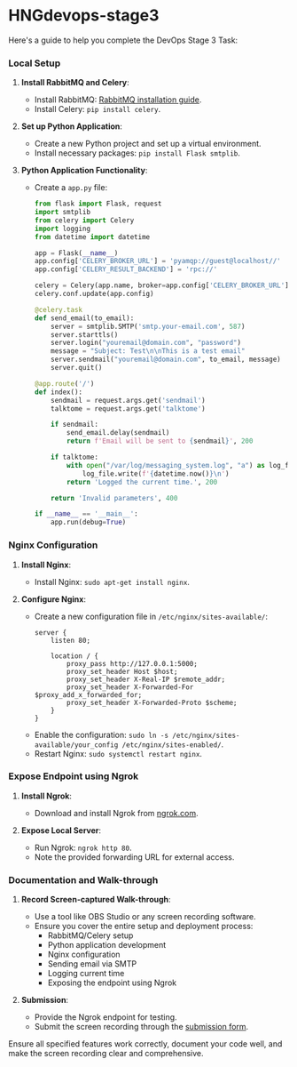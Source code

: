 # HNGdevops-stage3

Here's a guide to help you complete the DevOps Stage 3 Task:

### Local Setup

1. **Install RabbitMQ and Celery**:
    - Install RabbitMQ: [RabbitMQ installation guide](https://www.rabbitmq.com/download.html).
    - Install Celery: `pip install celery`.

2. **Set up Python Application**:
    - Create a new Python project and set up a virtual environment.
    - Install necessary packages: `pip install Flask smtplib`.

3. **Python Application Functionality**:
    - Create a `app.py` file:
        ```python
        from flask import Flask, request
        import smtplib
        from celery import Celery
        import logging
        from datetime import datetime

        app = Flask(__name__)
        app.config['CELERY_BROKER_URL'] = 'pyamqp://guest@localhost//'
        app.config['CELERY_RESULT_BACKEND'] = 'rpc://'

        celery = Celery(app.name, broker=app.config['CELERY_BROKER_URL'])
        celery.conf.update(app.config)

        @celery.task
        def send_email(to_email):
            server = smtplib.SMTP('smtp.your-email.com', 587)
            server.starttls()
            server.login("youremail@domain.com", "password")
            message = "Subject: Test\n\nThis is a test email"
            server.sendmail("youremail@domain.com", to_email, message)
            server.quit()

        @app.route('/')
        def index():
            sendmail = request.args.get('sendmail')
            talktome = request.args.get('talktome')

            if sendmail:
                send_email.delay(sendmail)
                return f'Email will be sent to {sendmail}', 200

            if talktome:
                with open("/var/log/messaging_system.log", "a") as log_file:
                    log_file.write(f'{datetime.now()}\n')
                return 'Logged the current time.', 200

            return 'Invalid parameters', 400

        if __name__ == '__main__':
            app.run(debug=True)
        ```

### Nginx Configuration

1. **Install Nginx**:
    - Install Nginx: `sudo apt-get install nginx`.

2. **Configure Nginx**:
    - Create a new configuration file in `/etc/nginx/sites-available/`:
        ```
        server {
            listen 80;

            location / {
                proxy_pass http://127.0.0.1:5000;
                proxy_set_header Host $host;
                proxy_set_header X-Real-IP $remote_addr;
                proxy_set_header X-Forwarded-For $proxy_add_x_forwarded_for;
                proxy_set_header X-Forwarded-Proto $scheme;
            }
        }
        ```
    - Enable the configuration: `sudo ln -s /etc/nginx/sites-available/your_config /etc/nginx/sites-enabled/`.
    - Restart Nginx: `sudo systemctl restart nginx`.

### Expose Endpoint using Ngrok

1. **Install Ngrok**:
    - Download and install Ngrok from [ngrok.com](https://ngrok.com/).

2. **Expose Local Server**:
    - Run Ngrok: `ngrok http 80`.
    - Note the provided forwarding URL for external access.

### Documentation and Walk-through

1. **Record Screen-captured Walk-through**:
    - Use a tool like OBS Studio or any screen recording software.
    - Ensure you cover the entire setup and deployment process:
        - RabbitMQ/Celery setup
        - Python application development
        - Nginx configuration
        - Sending email via SMTP
        - Logging current time
        - Exposing the endpoint using Ngrok

2. **Submission**:
    - Provide the Ngrok endpoint for testing.
    - Submit the screen recording through the [submission form](https://forms.gle/okhAFDnXQ5Dw6Ls39).

Ensure all specified features work correctly, document your code well, and make the screen recording clear and comprehensive.
